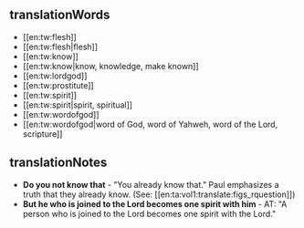 ## translationWords

* [[en:tw:flesh]]
* [[en:tw:flesh|flesh]]
* [[en:tw:know]]
* [[en:tw:know|know, knowledge, make known]]
* [[en:tw:lordgod]]
* [[en:tw:prostitute]]
* [[en:tw:spirit]]
* [[en:tw:spirit|spirit, spiritual]]
* [[en:tw:wordofgod]]
* [[en:tw:wordofgod|word of God, word of Yahweh, word of the Lord, scripture]]

## translationNotes

* **Do you not know that** - "You already know that." Paul emphasizes a truth that they already know. (See: [[en:ta:vol1:translate:figs_rquestion]])
* **But he who is joined to the Lord becomes one spirit with him** - AT: "A person who is joined to the Lord becomes one spirit with the Lord."
